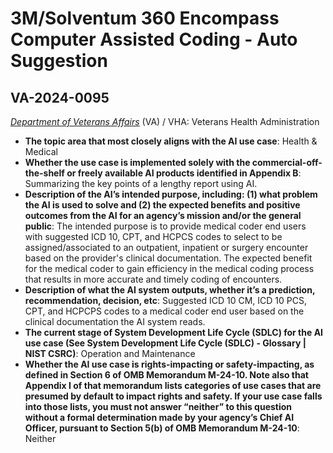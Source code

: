 # 3M/Solventum 360 Encompass Computer Assisted Coding - Auto Suggestion
## VA-2024-0095
_[Department of Veterans Affairs](<../3_agency/Department of Veterans Affairs.md>)_ (VA) / VHA: Veterans Health Administration


+ **The topic area that most closely aligns with the AI use case**: Health & Medical
+ **Whether the use case is implemented solely with the commercial-off-the-shelf or freely available AI products identified in Appendix B**: Summarizing the key points of a lengthy report using AI.
+ **Description of the AI’s intended purpose, including: (1) what problem the AI is used to solve and (2) the expected benefits and positive outcomes from the AI for an agency’s mission and/or the general public**: The intended purpose is to provide medical coder end users with suggested ICD 10, CPT, and HCPCS codes to select to be assigned/associated to an outpatient, inpatient or surgery encounter based on the provider's clinical documentation.  The expected benefit for the medical coder to gain efficiency in the medical coding process that results in more accurate and timely coding of encounters.
+ **Description of what the AI system outputs, whether it’s a prediction, recommendation, decision, etc**: Suggested ICD 10 CM, ICD 10 PCS, CPT, and HCPCPS codes to a medical coder end user based on the clinical documentation the AI system reads.
+ **The current stage of System Development Life Cycle (SDLC) for the AI use case (See System Development Life Cycle (SDLC) - Glossary | NIST CSRC)**: Operation and Maintenance
+ **Whether the AI use case is rights-impacting or safety-impacting, as defined in Section 6 of OMB Memorandum M-24-10. Note also that Appendix I of that memorandum lists categories of use cases that are presumed by default to impact rights and safety. If your use case falls into those lists, you must not answer “neither” to this question without a formal determination made by your agency’s Chief AI Officer, pursuant to Section 5(b) of OMB Memorandum M-24-10**: Neither
